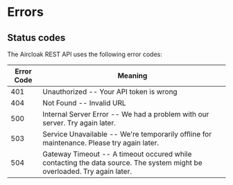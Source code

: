 # Errors

## Status codes <!-- {docsify-ignore} -->

The Aircloak REST API uses the following error codes:

Error Code | Meaning
---------- | -------
401        | Unauthorized -- Your API token is wrong
404        | Not Found -- Invalid URL
500        | Internal Server Error -- We had a problem with our server. Try again later.
503        | Service Unavailable -- We're temporarily offline for maintenance. Please try again later.
504        | Gateway Timeout -- A timeout occured while contacting the data source. The system might be overloaded. Try again later.
